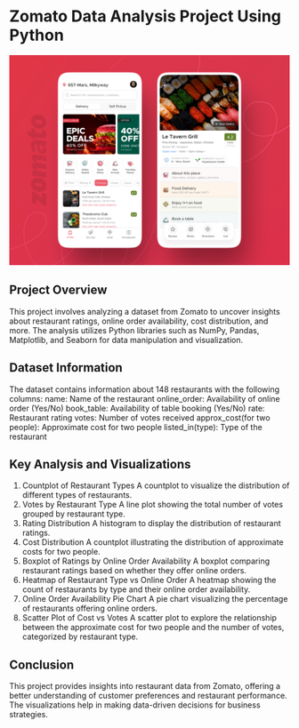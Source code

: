# Zomato Data Analysis Project Using Python

![](https://github.com/dainik-ui/Zomato_python/blob/main/zomato-app.png)

## Project Overview

This project involves analyzing a dataset from Zomato to uncover insights about restaurant ratings, online order availability, cost distribution, and more. The analysis utilizes Python libraries such as NumPy, Pandas, Matplotlib, and Seaborn for data manipulation and visualization.
## Dataset Information
The dataset contains information about 148 restaurants with the following columns:
name: Name of the restaurant
online_order: Availability of online order (Yes/No)
book_table: Availability of table booking (Yes/No)
rate: Restaurant rating
votes: Number of votes received
approx_cost(for two people): Approximate cost for two people
listed_in(type): Type of the restaurant

## Key Analysis and Visualizations

1. Countplot of Restaurant Types
A countplot to visualize the distribution of different types of restaurants.
2. Votes by Restaurant Type
A line plot showing the total number of votes grouped by restaurant type.
3. Rating Distribution
A histogram to display the distribution of restaurant ratings.
4. Cost Distribution
A countplot illustrating the distribution of approximate costs for two people.
5. Boxplot of Ratings by Online Order Availability
A boxplot comparing restaurant ratings based on whether they offer online orders.
6. Heatmap of Restaurant Type vs Online Order
A heatmap showing the count of restaurants by type and their online order availability.
7. Online Order Availability Pie Chart
A pie chart visualizing the percentage of restaurants offering online orders.
8. Scatter Plot of Cost vs Votes
A scatter plot to explore the relationship between the approximate cost for two people and the number of votes, categorized by restaurant type.

## Conclusion
This project provides insights into restaurant data from Zomato, offering a better understanding of customer preferences and restaurant performance. The visualizations help in making data-driven decisions for business strategies.
